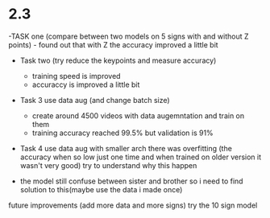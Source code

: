 # 2.3 

-TASK one (compare between two models on 5 signs with and without Z points)
    - found out that with Z the accuracy improved a little bit


- Task two (try reduce the keypoints and measure accuracy)
    - training speed is improved 
    - accuraccy is improved a little bit
   

- Task 3 use data aug (and change batch size)
    - create around 4500 videos with data augemntation and train on them
    - training accuracy reached 99.5% but validation is 91% 
 
 - Task 4 use data aug with smaller arch
     there was overfitting (the accuracy when so low just one time and when trained on older version it wasn't very good)
     try to understand why this happen
    
    
   
 
 
 
 - the model still confuse between sister and brother so i need to find solution to this(maybe use the data i made once)
 




future improvements (add more data and more signs) try the 10 sign model 